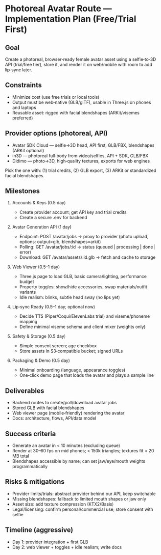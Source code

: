 # Photoreal Avatar Route — Implementation Plan (Free/Trial First)

## Goal
Create a photoreal, browser‑ready female avatar asset using a selfie‑to‑3D API (trial/free tier), store it, and render it on web/mobile with room to add lip‑sync later.

## Constraints
- Minimize cost (use free trials or local tools)
- Output must be web‑native (GLB/glTF), usable in Three.js on phones and laptops
- Reusable asset: rigged with facial blendshapes (ARKit/visemes preferred)

## Provider options (photoreal, API)
- Avatar SDK Cloud — selfie→3D head, API first, GLB/FBX, blendshapes (ARKit optional)
- in3D — photoreal full‑body from video/selfies, API + SDK, GLB/FBX
- Didimo — photo→3D, high‑quality textures, exports for web engines

Pick the one with: (1) trial credits, (2) GLB export, (3) ARKit or standardized facial blendshapes.

## Milestones
1) Accounts & Keys (0.5 day)
   - Create provider account; get API key and trial credits
   - Create a secure .env for backend

2) Avatar Generation API (1 day)
   - Endpoint: POST /avatar/jobs → proxy to provider (photo upload, options: output=glb, blendshapes=arkit)
   - Polling: GET /avatar/jobs/:id → status (queued | processing | done | error)
   - Download: GET /avatar/assets/:id.glb → fetch and cache to storage

3) Web Viewer (0.5–1 day)
   - Three.js page to load GLB, basic camera/lighting, performance budget
   - Property toggles: show/hide accessories, swap materials/outfit variants
   - Idle realism: blinks, subtle head sway (no lips yet)

4) Lip‑sync Ready (0.5–1 day; optional now)
   - Decide TTS (Piper/Coqui/ElevenLabs trial) and viseme/phoneme mapping
   - Define minimal viseme schema and client mixer (weights only)

5) Safety & Storage (0.5 day)
   - Simple consent screen; age checkbox
   - Store assets in S3‑compatible bucket; signed URLs

6) Packaging & Demo (0.5 day)
   - Minimal onboarding (language, appearance toggles)
   - One‑click demo page that loads the avatar and plays a sample line

## Deliverables
- Backend routes to create/poll/download avatar jobs
- Stored GLB with facial blendshapes
- Web viewer page (mobile‑friendly) rendering the avatar
- Docs: architecture, flows, API/data model

## Success criteria
- Generate an avatar in < 10 minutes (excluding queue)
- Render at 30–60 fps on mid phones; < 150k triangles; textures fit < 20 MB total
- Blendshapes accessible by name; can set jaw/eye/mouth weights programmatically

## Risks & mitigations
- Provider limits/trials: abstract provider behind our API, keep switchable
- Missing blendshapes: fallback to limited mouth shapes or jaw only
- Asset size: add texture compression (KTX2/Basis)
- Legal/licensing: confirm personal/commercial use; store consent with selfie

## Timeline (aggressive)
- Day 1: provider integration + first GLB
- Day 2: web viewer + toggles + idle realism; write docs


